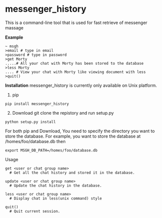 # messenger_history
This is a command-line tool that is used for fast retrieve of messenger massage

**Example**
```
~ msgh
>email # type in email
>password # type in password
>get Morty
.....# All your chat with Morty has been stored to the database
>less Morty
.... # View your chat with Morty like viewing document with less
>quit()
```

**Installation**
  messenger_history is currently only available on Unix platform.
1. pip
```
pip install messenger_history
```
2. Download
git clone the repistory and run setup.py
```
python setup.py install
```
For both pip and Download,
You need to specify the directory you want to store the database.
For example, you want to store the database at /homes/foo/database.db
then
```
export MSGH_DB_PATH=/homes/foo/database.db
```

Usage
```
get <user or chat group name>
  # Get all the chat history and stored it in the database.
```
   
```
update <user or chat group name>
  # Update the chat history in the database.
```

```
less <user or chat group name>
  # Display chat in less(unix command) style
```

```
quit()
  # Quit current session.
```

